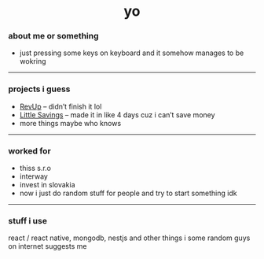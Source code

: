 <h1 align="center">yo</h1>

### about me or something

- just pressing some keys on keyboard and it somehow manages to be wokring 

---

### projects i guess

- [RevUp](https://www.revupapp.eu/) – didn’t finish it lol
- [Little Savings](https://littlesavings.detlixx.com/) – made it in like 4 days cuz i can’t save money  
- more things maybe who knows  

---

### worked for

- thiss s.r.o  
- interway  
- invest in slovakia  
- now i just do random stuff for people and try to start something idk  

---

### stuff i use

react / react native, mongodb, nestjs and other things i some random guys on internet suggests me
